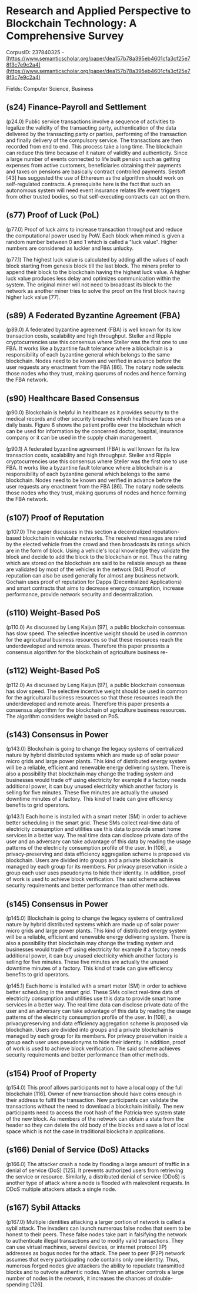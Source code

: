 # Research and Applied Perspective to Blockchain Technology: A Comprehensive Survey

CorpusID: 237840325 - [https://www.semanticscholar.org/paper/dea157b78a395eb4601cfa3cf25e78f3c7e9c2a4](https://www.semanticscholar.org/paper/dea157b78a395eb4601cfa3cf25e78f3c7e9c2a4)

Fields: Computer Science, Business

## (s24) Finance-Payroll and Settlement
(p24.0) Public service transactions involve a sequence of activities to legalize the validity of the transacting party, authentication of the data delivered by the transacting party or parties, performing of the transaction and finally delivery of the compulsory service. The transactions are then recorded from end to end. This process take a long time. The blockchain can reduce this time because of it nature of validity and authenticity. Since a large number of events connected to life built pension such as getting expenses from active customers, beneficiaries obtaining their payments and taxes on pensions are basically contract controlled payments. Sestoft [43] has suggested the use of Ethereum as the algorithm should work on self-regulated contracts. A prerequisite here is the fact that such an autonomous system will need event insurance relates life event triggers from other trusted bodies, so that self-executing contracts can act on them.
## (s77) Proof of Luck (PoL)
(p77.0) Proof of luck aims to increase transaction throughput and reduce the computational power used by PoW. Each block when mined is given a random number between 0 and 1 which is called a "luck value". Higher numbers are considered as luckier and less unlucky.

(p77.1) The highest luck value is calculated by adding all the values of each block starting from genesis block till the last block. The miners prefer to append their block to the blockchain having the highest luck value. A higher luck value produces less delay and optimizes communication within the system. The original miner will not need to broadcast its block to the network as another miner tries to solve the proof on the first block having higher luck value [77].
## (s89) A Federated Byzantine Agreement (FBA)
(p89.0) A federated byzantine agreement (FBA) is well known for its low transaction costs, scalability and high throughput. Steller and Ripple cryptocurrencies use this consensus where Steller was the first one to use FBA. It works like a byzantine fault tolerance where a blockchain is a responsibility of each byzantine general which belongs to the same blockchain. Nodes need to be known and verified in advance before the user requests any enactment from the FBA [86]. The notary node selects those nodes who they trust, making quorums of nodes and hence forming the FBA network.
## (s90) Healthcare Based Consensus
(p90.0) Blockchain is helpful in healthcare as it provides security to the medical records and other security breaches which healthcare faces on a daily basis. Figure 6 shows the patient profile over the blockchain which can be used for information by the concerned doctor, hospital, insurance company or it can be used in the supply chain management.

(p90.1) A federated byzantine agreement (FBA) is well known for its low transaction costs, scalability and high throughput. Steller and Ripple cryptocurrencies use this consensus where Steller was the first one to use FBA. It works like a byzantine fault tolerance where a blockchain is a responsibility of each byzantine general which belongs to the same blockchain. Nodes need to be known and verified in advance before the user requests any enactment from the FBA [86]. The notary node selects those nodes who they trust, making quorums of nodes and hence forming the FBA network.
## (s107) Proof of Reputation
(p107.0) The paper discusses in this section a decentralized reputation-based blockchain in vehicular networks. The received messages are rated by the elected vehicle from the crowd and then broadcasts its ratings which are in the form of block. Using a vehicle's local knowledge they validate the block and decide to add the block to the blockchain or not. Thus the rating which are stored on the blockchain are said to be reliable enough as these are validated by most of the vehicles in the network [94]. Proof of reputation can also be used generally for almost any business network. Gochain uses proof of reputation for Dapps (Decentralized Applications) and smart contracts that aims to decrease energy consumption, increase performance, provide network security and decentralization.
## (s110) Weight-Based PoS
(p110.0) As discussed by Leng Kaijun [97], a public blockchain consensus has slow speed. The selective incentive weight should be used in common for the agricultural business resources so that these resources reach the underdeveloped and remote areas. Therefore this paper presents a consensus algorithm for the blockchain of agriculture business re- 
## (s112) Weight-Based PoS
(p112.0) As discussed by Leng Kaijun [97], a public blockchain consensus has slow speed. The selective incentive weight should be used in common for the agricultural business resources so that these resources reach the underdeveloped and remote areas. Therefore this paper presents a consensus algorithm for the blockchain of agriculture business resources. The algorithm considers weight based on PoS.
## (s143) Consensus in Power
(p143.0) Blockchain is going to change the legacy systems of centralized nature by hybrid distributed systems which are made up of solar power micro grids and large power plants. This kind of distributed energy system will be a reliable, efficient and renewable energy delivering system. There is also a possibility that blockchain may change the trading system and businesses would trade off using electricity for example if a factory needs additional power, it can buy unused electricity which another factory is selling for five minutes. These five minutes are actually the unused downtime minutes of a factory. This kind of trade can give efficiency benefits to grid operators.

(p143.1) Each home is installed with a smart meter (SM) in order to achieve better scheduling in the smart grid. These SMs collect real-time data of electricity consumption and utilities use this data to provide smart home services in a better way. The real time data can disclose private data of the user and an adversary can take advantage of this data by reading the usage patterns of the electricity consumption profile of the user. In [108], a privacy-preserving and data efficiency aggregation scheme is proposed via blockchain. Users are divided into groups and a private blockchain is managed by each group for its members. For privacy preservation inside a group each user uses pseudonyms to hide their identity. In addition, proof of work is used to achieve block verification. The said scheme achieves security requirements and better performance than other methods.
## (s145) Consensus in Power
(p145.0) Blockchain is going to change the legacy systems of centralized nature by hybrid distributed systems which are made up of solar power micro grids and large power plants. This kind of distributed energy system will be a reliable, efficient and renewable energy delivering system. There is also a possibility that blockchain may change the trading system and businesses would trade off using electricity for example if a factory needs additional power, it can buy unused electricity which another factory is selling for five minutes. These five minutes are actually the unused downtime minutes of a factory. This kind of trade can give efficiency benefits to grid operators.

(p145.1) Each home is installed with a smart meter (SM) in order to achieve better scheduling in the smart grid. These SMs collect real-time data of electricity consumption and utilities use this data to provide smart home services in a better way. The real time data can disclose private data of the user and an adversary can take advantage of this data by reading the usage patterns of the electricity consumption profile of the user. In [108], a privacypreserving and data efficiency aggregation scheme is proposed via blockchain. Users are divided into groups and a private blockchain is managed by each group for its members. For privacy preservation inside a group each user uses pseudonyms to hide their identity. In addition, proof of work is used to achieve block verification. The said scheme achieves security requirements and better performance than other methods.
## (s154) Proof of Property
(p154.0) This proof allows participants not to have a local copy of the full blockchain [116]. Owner of new transaction should have coins enough in their address to fulfil the transaction. New participants can validate the transactions without the need to download a blockchain initially. The new participants need to access the root hash of the Patricia tree system state of the new block. As members of the network can obtain a state from the header so they can delete the old body of the blocks and save a lot of local space which is not the case in traditional blockchain applications.
## (s166) Denial of Service (DoS) Attacks
(p166.0) The attacker crash a node by flooding a large amount of traffic in a denial of service (DoS) [125]. It prevents authorized users from retrieving the service or resource. Similarly, a distributed denial of service (DDoS) is another type of attack where a node is flooded with malevolent requests. In DDoS multiple attackers attack a single node.
## (s167) Sybil Attacks
(p167.0) Multiple identities attacking a larger portion of network is called a sybil attack. The invaders can launch numerous false nodes that seem to be honest to their peers. These false nodes take part in falsifying the network to authenticate illegal transactions and to modify valid transactions. They can use virtual machines, several devices, or internet protocol (IP) addresses as bogus nodes for the attack. The peer to peer (P2P) network assumes that every participating node contains only one identity. Thus, numerous forged nodes give attackers the ability to repudiate transmitted blocks and to outvote authentic nodes. When an attacker controls a large number of nodes in the network, it increases the chances of double-spending [126].
